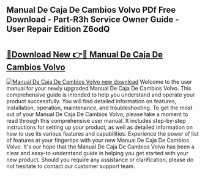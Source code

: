 ## Manual De Caja De Cambios Volvo PDf Free Download - Part-R3h Service Owner Guide - User Repair Edition Z6odQ

# <h2><a href="http://bc29640.oget.top/?id=Manual+De+Caja+De+Cambios+Volvo">🔗Download New 👉🔴 Manual De Caja De Cambios Volvo</a></h2>

[![Manual De Caja De Cambios Volvo new download](https://i.imgur.com/5g1atiW.png)](http://bc29640.oget.top/?id=Manual+De+Caja+De+Cambios+Volvo)
Welcome to the user manual for your newly upgraded Manual De Caja De Cambios Volvo. This comprehensive guide is intended to help you understand and operate your product successfully. You will find detailed information on features, installation, operation, maintenance, and troubleshooting. To get the most out of your Manual De Caja De Cambios Volvo, please take a moment to read through this comprehensive user manual. It includes step-by-step instructions for setting up your product, as well as detailed information on how to use its various features and capabilities. Experience the power of list of features at your fingertips with your new Manual De Caja De Cambios Volvo. It's our hope that the Manual De Caja De Cambios Volvo has been a clear and easy-to-understand guide in helping you get started with your new product. Should you require any assistance or clarification, please do not hesitate to contact our customer support team.
